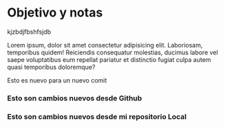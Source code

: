 # Objetivo y notas

kjzbdjfbshfsjdb

Lorem ipsum, dolor sit amet consectetur adipisicing elit. Laboriosam, temporibus quidem! Reiciendis consequatur molestias, ducimus labore vel saepe voluptatibus eum repellat pariatur et distinctio fugiat culpa autem quasi temporibus doloremque?

Esto es nuevo para un nuevo comit

### Esto son cambios nuevos desde Github

### Esto son cambios nuevos desde mi repositorio Local
